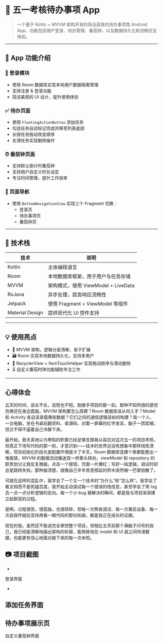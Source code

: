 # 🌟 五一考核待办事项 App

> 一个基于 Kotlin + MVVM 架构开发的简洁高效的待办事项类 Android App。功能包括用户登录、待办管理、番茄钟，以及数据持久化和流畅交互体验。

---

## 📱 App 功能介绍

### 🔐 登录模块
- 使用 Room 数据库实现本地用户数据隔离管理
- 支持注册 & 登录功能
- 简洁美观的 UI 设计，提升使用体验

### ✅ 待办页面
- 使用 `FloatingActionButton` 添加任务
- 勾选任务自动标记完成并移至列表底部
- 长按任务拖动改变顺序
- 左滑任务实现删除操作

### ⏰ 番茄钟页面
- 支持默认倒计时番茄钟
- 支持用户自定义时长设定
- 专注时间管理，提升工作效率

### 🔁 页面导航
- 使用 `BottomNavigationView` 实现三个 Fragment 切换：
  - 登录页
  - 待办事项页
  - 番茄钟页

---

## 🧩 技术栈

| 技术       | 说明                            |
|------------|---------------------------------|
| Kotlin     | 主体编程语言                    |
| Room       | 本地数据库框架，用于用户与任务存储 |
| MVVM       | 架构模式，使用 ViewModel + LiveData |
| RxJava     | 异步处理，提高响应流畅性         |
| Jetpack    | 使用 Fragment + ViewModel 等组件 |
| Material Design | 提供现代化 UI 控件支持       |

---

## 💡 使用亮点

- 🧠 MVVM 架构，逻辑分层清晰，易于扩展
- 🗃 Room 实现本地数据持久化，支持多用户
- 🔁 RecyclerView + ItemTouchHelper 实现拖动排序与滑动删除
- ⏳ 自定义番茄时钟功能辅助专注工作

---

## 心得体会
五天的时间，说长不长，说短也不短。刚接手项目的那一刻，那种不知所措的感觉仿佛还在身边盘旋。MVVM 架构要怎么搭建？Room 数据库该从何入手？Model 和 Activity 各自该承载哪些数据？它们之间的通信逻辑该如何构建？我一个人、一台电脑，坐在书桌前翻资料、查源码、对着一屏幕的红字发呆，脑子一团浆糊，但又不得不逼着自己冷静下来。

最开始，我天真地以为寒假的积累已经足够支撑我从容应对这次五一的项目考核，但真正下场写代码的那一刻，才意识到——技术的世界远没有想象中那样线性清晰。项目初始化阶段光是配置环境就卡了半天，Room 数据库连建个表都能整出一堆报错，MVVM 的数据流动像迷宫一样晕头转向，viewModel 和 repository 的职责划分让我反复推敲。点击一个按钮，页面一片爆红；写好一段逻辑，调试时却总是跳转失败。那种崩溃感，就像自己辛辛苦苦搭起的积木突然被一巴掌拍散了。

可就在这样的混乱中，我学会了一个又一个技术的“为什么”和“怎么样”。我学会了看文档而不是死磕百度，我开始主动调试每一个错误的栈信息，甚至学会了用 log 去一点一点分析逻辑的走向。每一个小 bug 被解决的瞬间，都是我与项目渐渐建立起默契的过程。

是啊，过程很苦，很孤独，也很琐碎，但每一次熬夜调试、每一次重启设备、每一次自我怀疑后坚持再看一眼代码的那份执拗，都是我正在成长的证据。

现在的我，虽然还不能说完全掌控整个项目，但相比五天前那个满脑子问号的自己，我已经能清晰地画出架构的轮廓，能熟练地在 model 和 UI 层之间传递数据，也能更有信心地面对接下来的每一次未知。
## 📷 项目截图
-
 登录界面
 
-
 添加任务界面
-
 待办事项展示页
-
 自定义番茄钟界面
